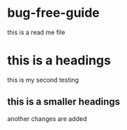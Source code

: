 # bug-free-guide
this is a read me file 
# this is a headings
this is my second testing
## this is a smaller headings
another changes are added
